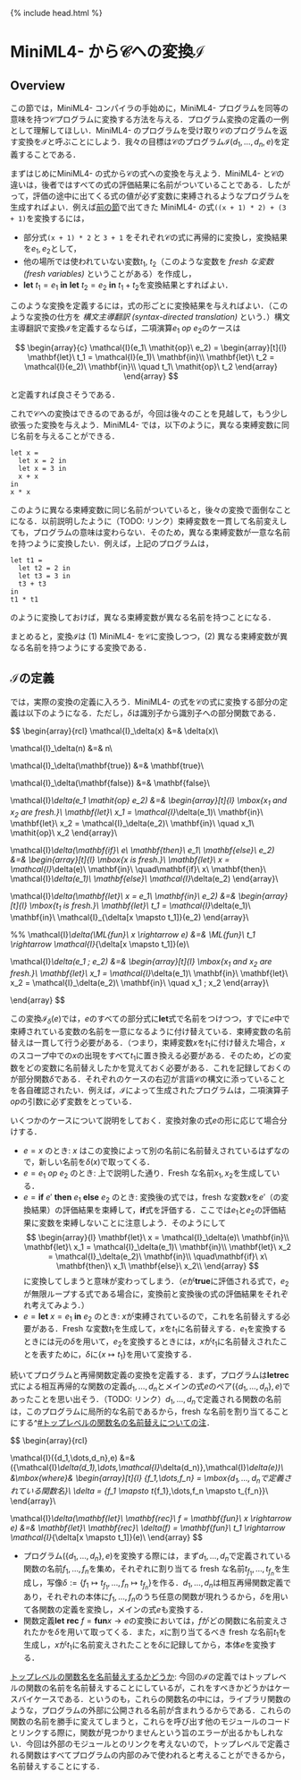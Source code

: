 {% include head.html %}

# MiniML4- から$\mathcal{C}$への変換$\mathcal{I}$

## Overview

この節では，MiniML4- コンパイラの手始めに，MiniML4- プログラムを同等の意味を持つ$\mathcal{C}$プログラムに変換する方法を与える．プログラム変換の定義の一例として理解してほしい．MiniML4- のプログラムを受け取り$\mathcal{C}$のプログラムを返す変換を$\mathcal{I}$と呼ぶことにしよう．我々の目標は$\mathcal{C}$のプログラム$\mathcal{I}({d_1,\dots,d_n},e)$を定義することである．

まずはじめにMiniML4- の式から$\mathcal{C}$の式への変換を与えよう．MiniML4- と$\mathcal{C}$の違いは，後者ではすべての式の評価結果に名前がついていることである．したがって，評価の途中に出てくる式の値が必ず変数に束縛されるようなプログラムを生成すればよい．例えば[前の節](chap05-2.md)で出てきた MiniML4- の式`((x + 1) * 2) + (3 + 1)`を変換するには，

- 部分式`(x + 1) * 2` と `3 + 1` をそれぞれ$\mathcal{C}$の式に再帰的に変換し，変換結果を$e_1,e_2$として，
- 他の場所では使われていない変数$t_1$, $t_2$（このような変数を _fresh な変数 (fresh variables)_ ということがある）を作成し，
- $\mathbf{let}\ t_1 = e_1\ \mathbf{in}\ \mathbf{let}\ t_2 = e_2\ \mathbf{in}\ t_1 + t_2$を変換結果とすればよい．

このような変換を定義するには，式の形ごとに変換結果を与えればよい．（このような変換の仕方を _構文主導翻訳 (syntax-directed translation)_ という．）構文主導翻訳で変換$\mathcal{I}$を定義するならば，二項演算$e_1\ \mathit{op}\ e_2$のケースは

$$
\begin{array}{c}
\mathcal{I}(e_1\ \mathit{op}\ e_2) =
\begin{array}[t]{l}
\mathbf{let}\ t_1 = \mathcal{I}(e_1)\ \mathbf{in}\\
\mathbf{let}\ t_2 = \mathcal{I}(e_2)\ \mathbf{in}\\
\quad t_1\ \mathit{op}\ t_2
\end{array}
\end{array}
$$

と定義すれば良さそうである．

これで$\mathcal{C}$への変換はできるのであるが，今回は後々のことを見越して，もう少し欲張った変換を与えよう．MiniML4- では，以下のように，異なる束縛変数に同じ名前を与えることができる．
```
let x =
  let x = 2 in
  let x = 3 in
  x + x
in
x * x
```
このように異なる束縛変数に同じ名前がついていると，後々の変換で面倒なことになる．以前説明したように（TODO: リンク）束縛変数を一貫して名前変えしても，プログラムの意味は変わらない．そのため，異なる束縛変数が一意な名前を持つように変換したい．例えば，上記のプログラムは，
```
let t1 =
  let t2 = 2 in
  let t3 = 3 in
  t3 + t3
in
t1 * t1
```
のように変換しておけば，異なる束縛変数が異なる名前を持つことになる．

まとめると，変換$\mathcal{I}$は (1) MiniML4- を$\mathcal{C}$に変換しつつ，(2) 異なる束縛変数が異なる名前を持つようにする変換である．

## $\mathcal{I}$の定義

では，実際の変換の定義に入ろう．MiniML4- の式を$\mathcal{C}$の式に変換する部分の定義は以下のようになる．ただし，$\delta$は識別子から識別子への部分関数である．

$$
\begin{array}{rcl}
\mathcal{I}_\delta(x) &=& \delta(x)\\

\mathcal{I}_\delta(n) &=& n\\

\mathcal{I}_\delta(\mathbf{true}) &=& \mathbf{true}\\

\mathcal{I}_\delta(\mathbf{false}) &=& \mathbf{false}\\

\mathcal{I}_\delta(e_1 \mathit{op} e_2) &=&
\begin{array}[t]{l}
\mbox{$x_1$ and $x_2$ are fresh.}\\
\mathbf{let}\ x_1 = \mathcal{I}_\delta(e_1)\ \mathbf{in}\\
\mathbf{let}\ x_2 = \mathcal{I}_\delta(e_2)\ \mathbf{in}\\
\quad x_1\ \mathit{op}\ x_2
\end{array}\\

\mathcal{I}_\delta(\mathbf{if}\ e\ \mathbf{then}\ e_1\ \mathbf{else}\ e_2) &=&
\begin{array}[t]{l}
\mbox{$x$ is fresh.}\\
\mathbf{let}\ x = \mathcal{I}_\delta(e)\ \mathbf{in}\\
\quad\mathbf{if}\ x\ \mathbf{then}\ \mathcal{I}_\delta(e_1)\ \mathbf{else}\ \mathcal{I}_\delta(e_2)
\end{array}\\

\mathcal{I}_\delta(\mathbf{let}\ x = e_1\ \mathbf{in}\ e_2) &=&
\begin{array}[t]{l}
\mbox{$t_1$ is fresh.}\\
\mathbf{let}\ t_1 = \mathcal{I}_\delta(e_1)\ \mathbf{in}\ \mathcal{I}_{\delta[x \mapsto t_1]}(e_2)
\end{array}\\

%% \mathcal{I}_\delta(\ML{fun}\ x \rightarrow e) &=& \ML{fun}\ t_1 \rightarrow \mathcal{I}_{\delta[x \mapsto t_1]}(e)\\

\mathcal{I}_\delta(e_1 \; e_2) &=&
\begin{array}[t]{l}
  \mbox{$x_1$ and $x_2$ are fresh.}\\
  \mathbf{let}\ x_1 = \mathcal{I}_\delta(e_1)\ \mathbf{in}\\
	\mathbf{let}\ x_2 = \mathcal{I}_\delta(e_2)\ \mathbf{in}\\
  \quad x_1 \; x_2
\end{array}\\

\end{array}
$$

この変換$\mathcal{I}_\delta(e)$では，$e$のすべての部分式に$\mathbf{let}$式で名前をつけつつ，すでに$e$中で束縛されている変数の名前を一意になるように付け替えている．束縛変数の名前替えは一貫して行う必要がある．（つまり，束縛変数$x$を$t_1$に付け替えた場合，$x$のスコープ中での$x$の出現をすべて$t_1$に置き換える必要がある．そのため，どの変数をどの変数に名前替えしたかを覚えておく必要がある．これを記録しておくのが部分関数$\delta$である．それぞれのケースの右辺が言語$\mathcal{C}$の構文に添っていることを各自確認されたい．例えば，$\mathcal{I}$によって生成されたプログラムは，二項演算子${\mathit{op}}$の引数に必ず変数をとっている．

いくつかのケースについて説明をしておく．変換対象の式$e$の形に応じて場合分けする．

- $e = x$ のとき: $x$ はこの変換によって別の名前に名前替えされているはずなので，新しい名前を$\delta(x)$で取ってくる．
- $e = e_1\ \mathit{op}\ e_2$ のとき: 上で説明した通り．Fresh な名前$x_1, x_2$を生成している．
- $e = \mathbf{if}\ e'\ \mathbf{then}\ e_1\ \mathbf{else}\ e_2$ のとき: 変換後の式では，fresh な変数$x$を$e'$（の変換結果）の評価結果を束縛して，$\mathbf{if}$式を評価する．ここでは$e_1$と$e_2$の評価結果に変数を束縛しないことに注意しよう．そのようにして
$$
\begin{array}{l}
\mathbf{let}\ x = \mathcal{I}_\delta(e)\ \mathbf{in}\\
\mathbf{let}\ x_1 = \mathcal{I}_\delta(e_1)\ \mathbf{in}\\
\mathbf{let}\ x_2 = \mathcal{I}_\delta(e_2)\ \mathbf{in}\\
\quad\mathbf{if}\ x\ \mathbf{then}\ x_1\ \mathbf{else}\ x_2\\
\end{array}
$$
に変換してしまうと意味が変わってしまう．（$e$が$\mathbf{true}$に評価される式で，$e_2$が無限ループする式である場合に，変換前と変換後の式の評価結果をそれぞれ考えてみよう．）
- $e = \mathbf{let}\ x = e_1\ \mathbf{in}\ e_2$ のとき: $x$が束縛されているので，これを名前替えする必要がある．Fresh な変数$t_1$を生成して，$x$を$t_1$に名前替えする．$e_1$を変換するときには元の$\delta$を用いて，$e_2$を変換するときには，$x$が$t_1$に名前替えされたことを表すために，$\delta$に$\{x \mapsto t_1\}$を用いて変換する．

続いてプログラムと再帰関数定義の変換を定義する．まず，プログラムは$\mathbf{let rec}$式による相互再帰的な関数の定義$d_1,\dots,d_n$とメインの式$e$のペア$(\{d_1,\dots,d_n\},e)$であったことを思い出そう．（TODO: リンク）$d_1,\dots,d_n$で定義される関数の名前は，このプログラムに局所的な名前であるから，fresh な名前を割り当てることにする^[#トップレベルの関数名の名前替えについての注](#toplevelfun)．

$$
\begin{array}{rcl}

\mathcal{I}(\{d_1,\dots,d_n\},e) &=& (\{\mathcal{I}_\delta(d_1),\dots,\mathcal{I}_\delta(d_n)\},\mathcal{I}_\delta(e))\\
  &\mbox{where}&
    \begin{array}[t]{l}
      \{f_1,\dots,f_n\} = \mbox{$d_1,\dots,d_n$で定義されている関数名}\\
      \delta = \{f_1 \mapsto t_{f_1},\dots,f_n \mapsto t_{f_n}\}\\
    \end{array}\\

\mathcal{I}_\delta(\mathbf{let}\ \mathbf{rec}\ f = \mathbf{fun}\ x \rightarrow e) &=&
\mathbf{let}\ \mathbf{rec}\ \delta(f) = \mathbf{fun}\ t_1 \rightarrow \mathcal{I}_{\delta[x \mapsto t_1]}(e)\\
\end{array}
$$

- プログラム$(\{d_1,\dots,d_n\},e)$を変換する際には，まず$d_1,\dots,d_n$で定義されている関数の名前$f_1,\dots,f_n$を集め，それぞれに割り当てる fresh な名前$t_{f_1},\dots,t_{f_n}$を生成し，写像$\delta := \{f_1 \mapsto t_{f_1},\dots,f_n \mapsto t_{f_n}\}$を作る．$d_1,\dots,d_n$は相互再帰関数定義であり，それぞれの本体に$f_1,\dots,f_n$のうち任意の関数が現れうるから，$\delta$を用いて各関数の定義を変換し，メインの式$e$も変換する．
- 関数定義$\mathbf{let}\ \mathbf{rec}\ f = \mathbf{fun} x \rightarrow e$の変換においては，$f$がどの関数に名前変えされたかを$\delta$を用いて取ってくる．また，$x$に割り当てるべき fresh な名前$t_1$を生成し，$x$が$t_1$に名前変えされたことを$\delta$に記録してから，本体$e$を変換する．

<a href="#toplevelfun">トップレベルの関数名を名前替えするかどうか</a>: 今回の$\mathcal{I}$の定義ではトップレベルの関数の名前を名前替えすることにしているが，これをすべきかどうかはケースバイケースである．というのも，これらの関数名の中には，ライブラリ関数のような，プログラムの外部に公開される名前が含まれうるからである．これらの関数の名前を勝手に変えてしまうと，これらを呼び出す他のモジュールのコードとリンクする際に，関数が見つかりませんという旨のエラーが出るかもしれない．今回は外部のモジュールとのリンクを考えないので，トップレベルで定義される関数はすべてプログラムの内部のみで使われると考えることができるから，名前替えすることにする．